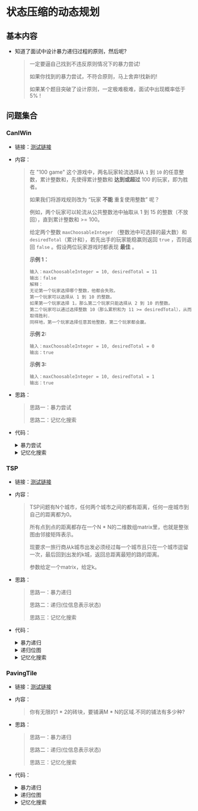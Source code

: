 # 状态压缩的动态规划

## 基本内容

- 知道了面试中设计暴力递归过程的原则，然后呢?

  > 一定要逼自己找到不违反原则情况下的暴力尝试!
  >
  > 如果你找到的暴力尝试，不符合原则，马上舍弃!找新的!
  >
  > 如果某个题目突破了设计原则，一定极难极难，面试中出现概率低于5% !

## 问题集合

### CanIWin

- 链接：<a href="https://leetcode.cn/problems/can-i-win/description/">测试链接</a>

- 内容：

  > 在 "100 game" 这个游戏中，两名玩家轮流选择从 `1` 到 `10` 的任意整数，累计整数和，先使得累计整数和 **达到或超过** 100 的玩家，即为胜者。
  >
  > 如果我们将游戏规则改为 “玩家 **不能** 重复使用整数” 呢？
  >
  > 例如，两个玩家可以轮流从公共整数池中抽取从 1 到 15 的整数（不放回），直到累计整数和 >= 100。
  >
  > 给定两个整数 `maxChoosableInteger` （整数池中可选择的最大数）和 `desiredTotal`（累计和），若先出手的玩家能稳赢则返回 `true` ，否则返回 `false` 。假设两位玩家游戏时都表现 **最佳** 。
  >
  > **示例 1：**
  >
  > ```
  > 输入：maxChoosableInteger = 10, desiredTotal = 11
  > 输出：false
  > 解释：
  > 无论第一个玩家选择哪个整数，他都会失败。
  > 第一个玩家可以选择从 1 到 10 的整数。
  > 如果第一个玩家选择 1，那么第二个玩家只能选择从 2 到 10 的整数。
  > 第二个玩家可以通过选择整数 10（那么累积和为 11 >= desiredTotal），从而取得胜利.
  > 同样地，第一个玩家选择任意其他整数，第二个玩家都会赢。
  > ```
  >
  > **示例 2:**
  >
  > ```
  > 输入：maxChoosableInteger = 10, desiredTotal = 0
  > 输出：true
  > ```
  >
  > **示例 3:**
  >
  > ```
  > 输入：maxChoosableInteger = 10, desiredTotal = 1
  > 输出：true
  > ```
  
- 思路：

  > 思路一：暴力尝试
  >
  > 思路二：记忆化搜索
  
- 代码：

  <details>
  <summary>暴力尝试</summary>
  <p> - 先手是否能赢</p>
  <pre><code>	// 这个是暴力尝试，思路是正确的，超时而已
  	public static boolean canIWin1(int choose, int total) {
  		if (total == 0) {
  			return true;
  		}
  		if ((choose * (choose + 1) >> 1) < total) {
  			return false;
  		}
  		return process1(choose, 0, total);
  	}
  	// 当前轮到先手拿，
  	// 先手可以拿1~choose中的任何一个数字
  	// status   i位如果为0，代表没拿，当前可以拿
  	//          i位为1，代表已经拿过了，当前不能拿
  	// 还剩rest这么值，
  	// 返回先手会不会赢
  	public static boolean process1(int choose, int status, int rest) {
  		if (rest <= 0) {
  			return false;
  		}
  		for (int i = 1; i <= choose; i++) {
  			if (((1 << i) & status) == 0) { // i 这个数字，是此时先手的决定！
  				if (!process1(choose, (status | (1 << i)), rest - i)) {
  					return true;
  				}
  			}
  		}
  		return false;
  	}</code>  </pre>
  </details>
  
  <details>
  <summary>记忆化搜索</summary>
  <p> - 先手是否能赢</p>
  <pre><code>	// 暴力尝试改动态规划而已
  	public static boolean canIWin2(int choose, int total) {
  		if (total == 0) {
  			return true;
  		}
  		if ((choose * (choose + 1) >> 1) < total) {
  			return false;
  		}
  		int[] dp = new int[1 << (choose + 1)];
  		// dp[status] == 1  true
  		// dp[status] == -1  false
  		// dp[status] == 0  process(status) 没算过！去算！
  		return process2(choose, 0, total, dp);
  	}
  	// 为什么明明status和rest是两个可变参数，却只用status来代表状态(也就是dp)
  	// 因为选了一批数字之后，得到的和一定是一样的，所以rest是由status决定的，所以rest不需要参与记忆化搜索
  	public static boolean process2(int choose, int status, int rest, int[] dp) {
  		if (dp[status] != 0) {
  			return dp[status] == 1 ? true : false;
  		}
  		boolean ans = false;
  		if (rest > 0) {
  			for (int i = 1; i <= choose; i++) {
  				if (((1 << i) & status) == 0) {
  					if (!process2(choose, (status | (1 << i)), rest - i, dp)) {
  						ans = true;
  						break;
  					}
  				}
  			}
  		}
  		dp[status] = ans ? 1 : -1;
  		return ans;
  	}</code>  </pre>
  </details>

### TSP

- 链接：<a href="https://github.com/xtpyip/blog-alogrithm/blob/main/alogrithm/src/main/java/blog/wstx/class43/Code02_TSP.java">测试链接</a>

- 内容：

  > TSP问题有N个城市，任何两个城市之间的都有距离，任何一座城市到自己的距离都为0。
  >
  > 所有点到点的距离都存在一个N * N的二维数组matrix里，也就是整张图由邻接矩阵表示。
  >
  > 现要求一旅行商从k城市出发必须经过每一个城市且只在一个城市逗留一次，最后回到出发的k城，返回总距离最短的路的距离。
  >
  > 参数给定一个matrix，给定k。
  
- 思路：

  > 思路一：暴力递归
  >
  > 思路二：递归(位信息表示状态)
  >
  > 思路三：记忆化搜索
  >
  
- 代码：

  <details>
  <summary>暴力递归</summary>
  <p> - 总距离最短的路的距离</p>
  <pre><code>public static int t1(int[][] matrix) {
  		int N = matrix.length; // 0...N-1
  		// set
  		// set.get(i) != null i这座城市在集合里
  		// set.get(i) == null i这座城市不在集合里
  		List<Integer> set = new ArrayList<>();
  		for (int i = 0; i < N; i++) {
  			set.add(1);
  		}
  		return func1(matrix, set, 0);
  	}
  	// 任何两座城市之间的距离，可以在matrix里面拿到
  	// set中表示着哪些城市的集合，
  	// start这座城一定在set里，
  	// 从start出发，要把set中所有的城市过一遍，最终回到0这座城市，最小距离是多少
  	public static int func1(int[][] matrix, List<Integer> set, int start) {
  		int cityNum = 0;
  		for (int i = 0; i < set.size(); i++) {
  			if (set.get(i) != null) {
  				cityNum++;
  			}
  		}
  		if (cityNum == 1) {
  			return matrix[start][0];
  		}
  		// cityNum > 1  不只start这一座城
  		set.set(start, null);
  		int min = Integer.MAX_VALUE;
  		for (int i = 0; i < set.size(); i++) {
  			if (set.get(i) != null) {
  				// start -> i i... -> 0
  				int cur = matrix[start][i] + func1(matrix, set, i);
  				min = Math.min(min, cur);
  			}
  		}
  		set.set(start, 1);
  		return min;
  	}
  </code>  </pre>
  </details>
  
  <details>
  <summary>递归位图</summary>
  <p> - 总距离最短的路的距离</p>
  <pre><code>public static int t2(int[][] matrix) {
  		int N = matrix.length; // 0...N-1
  		// 7座城 1111111
  		int allCity = (1 << N) - 1;
  		return f2(matrix, allCity, 0);
  	}
  	// 任何两座城市之间的距离，可以在matrix里面拿到
  	// set中表示着哪些城市的集合，
  	// start这座城一定在set里，
  	// 从start出发，要把set中所有的城市过一遍，最终回到0这座城市，最小距离是多少
  	public static int f2(int[][] matrix, int cityStatus, int start) {
  		// cityStatus == cityStatux & (~cityStaus + 1)
  		if (cityStatus == (cityStatus & (~cityStatus + 1))) {
  			return matrix[start][0];
  		}
  		// 把start位的1去掉，
  		cityStatus &= (~(1 << start));
  		int min = Integer.MAX_VALUE;
  		// 枚举所有的城市
  		for (int move = 0; move < matrix.length; move++) {
  			if ((cityStatus & (1 << move)) != 0) {
  				int cur = matrix[start][move] + f2(matrix, cityStatus, move);
  				min = Math.min(min, cur);
  			}
  		}
  		cityStatus |= (1 << start);
  		return min;
  	}</code>  </pre>
  </details>
  
  <details>
  <summary>记忆化搜索</summary>
  <p> - 总距离最短的路的距离</p>
  <pre><code>public static int t3(int[][] matrix) {
  		int N = matrix.length; // 0...N-1
  		// 7座城 1111111
  		int allCity = (1 << N) - 1;
  		int[][] dp = new int[1 << N][N];
  		for (int i = 0; i < (1 << N); i++) {
  			for (int j = 0; j < N; j++) {
  				dp[i][j] = -1;
  			}
  		}
  		return f3(matrix, allCity, 0, dp);
  	}
  	// 任何两座城市之间的距离，可以在matrix里面拿到
  	// set中表示着哪些城市的集合，
  	// start这座城一定在set里，
  	// 从start出发，要把set中所有的城市过一遍，最终回到0这座城市，最小距离是多少
  	public static int f3(int[][] matrix, int cityStatus, int start, int[][] dp) {
  		if (dp[cityStatus][start] != -1) {
  			return dp[cityStatus][start];
  		}
  		if (cityStatus == (cityStatus & (~cityStatus + 1))) {
  			dp[cityStatus][start] = matrix[start][0];
  		} else {
  			// 把start位的1去掉，
  			cityStatus &= (~(1 << start));
  			int min = Integer.MAX_VALUE;
  			// 枚举所有的城市
  			for (int move = 0; move < matrix.length; move++) {
  				if (move != start && (cityStatus & (1 << move)) != 0) {
  					int cur = matrix[start][move] + f3(matrix, cityStatus, move, dp);
  					min = Math.min(min, cur);
  				}
  			}
  			cityStatus |= (1 << start);
  			dp[cityStatus][start] = min;
  		}
  		return dp[cityStatus][start];
  	}</code>  </pre>
  </details>

### PavingTile

- 链接：<a href="https://github.com/xtpyip/blog-alogrithm/blob/main/alogrithm/src/main/java/blog/wstx/class43/Code03_PavingTile.java">测试链接</a>

- 内容：

  > 你有无限的1 * 2的砖块，要铺满M * N的区域.不同的铺法有多少种?

- 思路：

  > 思路一：暴力递归
  >
  > 思路二：递归(位信息表示状态)
  >
  > 思路三：记忆化搜索

- 代码：

  <details>
  <summary>暴力递归</summary>
  <p> - 铺法数量</p>
  <pre><code>	public static int ways1(int N, int M) {
  		if (N < 1 || M < 1 || ((N * M) & 1) != 0) {
  			return 0;
  		}
  		if (N == 1 || M == 1) {
  			return 1;
  		}
  		int[] pre = new int[M]; // pre代表-1行的状况
  		for (int i = 0; i < pre.length; i++) {
  			pre[i] = 1;
  		}
  		return process(pre, 0, N);
  	}
  	// pre 表示level-1行的状态
  	// level表示，正在level行做决定
  	// N 表示一共有多少行 固定的
  	// level-2行及其之上所有行，都摆满砖了
  	// level做决定，让所有区域都满，方法数返回
  	public static int process(int[] pre, int level, int N) {
  		if (level == N) { // base case
  			for (int i = 0; i < pre.length; i++) {
  				if (pre[i] == 0) {
  					return 0;
  				}
  			}
  			return 1;
  		}
  		// 没到终止行，可以选择在当前的level行摆瓷砖
  		int[] op = getOp(pre);
  		return dfs(op, 0, level, N);
  	}
  	// op[i] == 0 可以考虑摆砖
  	// op[i] == 1 只能竖着向上
  	public static int dfs(int[] op, int col, int level, int N) {
  		// 在列上自由发挥，玩深度优先遍历，当col来到终止列，i行的决定做完了
  		// 轮到i+1行，做决定
  		if (col == op.length) {
  			return process(op, level + 1, N);
  		}
  		int ans = 0;
  		// col位置不横摆
  		ans += dfs(op, col + 1, level, N); // col位置上不摆横转
  		// col位置横摆, 向右
  		if (col + 1 < op.length && op[col] == 0 && op[col + 1] == 0) {
  			op[col] = 1;
  			op[col + 1] = 1;
  			ans += dfs(op, col + 2, level, N);
  			op[col] = 0;
  			op[col + 1] = 0;
  		}
  		return ans;
  	}
  	public static int[] getOp(int[] pre) {
  		int[] cur = new int[pre.length];
  		for (int i = 0; i < pre.length; i++) {
  			cur[i] = pre[i] ^ 1;
  		}
  		return cur;
  	}</code>  </pre>
  </details>

  <details>
  <summary>递归位图</summary>
  <p> - 铺法数量</p>
  <pre><code>// Min (N,M) 不超过 32
  	public static int ways2(int N, int M) {
  		if (N < 1 || M < 1 || ((N * M) & 1) != 0) {
  			return 0;
  		}
  		if (N == 1 || M == 1) {
  			return 1;
  		}
  		int max = Math.max(N, M);
  		int min = Math.min(N, M);
  		int pre = (1 << min) - 1;
  		return process2(pre, 0, max, min);
  	}
  	// 上一行的状态，是pre，limit是用来对齐的，固定参数不用管
  	// 当前来到i行，一共N行，返回填满的方法数
  	public static int process2(int pre, int i, int N, int M) {
  		if (i == N) { // base case
  			return pre == ((1 << M) - 1) ? 1 : 0;
  		}
  		int op = ((~pre) & ((1 << M) - 1));
  		return dfs2(op, M - 1, i, N, M);
  	}
  	public static int dfs2(int op, int col, int level, int N, int M) {
  		if (col == -1) {
  			return process2(op, level + 1, N, M);
  		}
  		int ans = 0;
  		ans += dfs2(op, col - 1, level, N, M);
  		if ((op & (1 << col)) == 0 && col - 1 >= 0 && (op & (1 << (col - 1))) == 0) {
  			ans += dfs2((op | (3 << (col - 1))), col - 2, level, N, M);
  		}
  		return ans;
  	}</code>  </pre>
  </details>

  <details>
  <summary>记忆化搜索</summary>
  <p> - 铺法数量</p>
  <pre><code>// 记忆化搜索的解
  	// Min(N,M) 不超过 32
  	public static int ways3(int N, int M) {
  		if (N < 1 || M < 1 || ((N * M) & 1) != 0) {
  			return 0;
  		}
  		if (N == 1 || M == 1) {
  			return 1;
  		}
  		int max = Math.max(N, M);
  		int min = Math.min(N, M);
  		int pre = (1 << min) - 1;
  		int[][] dp = new int[1 << min][max + 1];
  		for (int i = 0; i < dp.length; i++) {
  			for (int j = 0; j < dp[0].length; j++) {
  				dp[i][j] = -1;
  			}
  		}
  		return process3(pre, 0, max, min, dp);
  	}
  	public static int process3(int pre, int i, int N, int M, int[][] dp) {
  		if (dp[pre][i] != -1) {
  			return dp[pre][i];
  		}
  		int ans = 0;
  		if (i == N) {
  			ans = pre == ((1 << M) - 1) ? 1 : 0;
  		} else {
  			int op = ((~pre) & ((1 << M) - 1));
  			ans = dfs3(op, M - 1, i, N, M, dp);
  		}
  		dp[pre][i] = ans;
  		return ans;
  	}
  	public static int dfs3(int op, int col, int level, int N, int M, int[][] dp) {
  		if (col == -1) {
  			return process3(op, level + 1, N, M, dp);
  		}
  		int ans = 0;
  		ans += dfs3(op, col - 1, level, N, M, dp);
  		if (col > 0 && (op & (3 << (col - 1))) == 0) {
  			ans += dfs3((op | (3 << (col - 1))), col - 2, level, N, M, dp);
  		}
  		return ans;
  	}</code>  </pre>
  </details>
